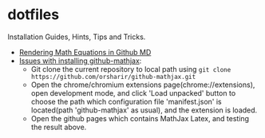# dotfiles
Installation Guides, Hints, Tips and Tricks. 


- [Rendering Math Equations in Github MD](https://github.com/github/markup/issues/897)
- [Issues with installing github-mathjax](https://github.com/orsharir/github-mathjax/issues/24#issuecomment-438140315):
  - Git clone the current repository to local path using ``git clone https://github.com/orsharir/github-mathjax.git``
  - Open the chrome/chromium extensions page(chrome://extensions), open development mode, and click 'Load unpacked' button to choose the path which configuration file 'manifest.json' is located(path 'github-mathjax' as usual), and the extension is loaded.
  - Open the github pages which contains MathJax Latex, and testing the result above.

